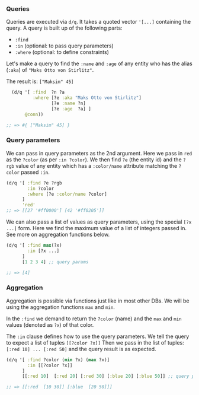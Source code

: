 ### Queries

Queries are executed via `d/q`. It takes a quoted vector `'[...]` containing the query.
A query is built up of the following parts:
- `:find`
- `:in` (optional: to pass query parameters)
- `:where` (optional: to define constraints)

Let's make a query to find the `:name` and `:age` of any entity who has the alias (`:aka`) of `"Maks Otto von Stirlitz"`.

The result is: `["Maksim" 45]`

```clojure
  (d/q '[ :find  ?n ?a
          :where [?e :aka "Maks Otto von Stirlitz"]
                 [?e :name ?n]
                 [?e :age  ?a] ]
       @conn))

;; => #{ ["Maksim" 45] }
```

### Query parameters

We can pass in query parameters as the 2nd argument. Here we pass in `red` as the `?color` (as per `:in ?color`). We then find `?e` (the entity id) and 
the `?rgb` value of any entity which has a `:color/name` attribute matching the `?color` passed `:in`.

```clojure
(d/q '[ :find ?e ?rgb
        :in ?color
        :where [?e :color/name ?color]
      ]
      'red'
;; => [[27 '#ff0000'] [42 '#ff0205']]
```

We can also pass a list of values as query parameters, using the special `[?x ...]` form. Here we find the maximum value of a list of integers passed in.
See more on aggregation functions below.

```clojure
(d/q '[ :find max(?x)
        :in [?x ...]
      ]
      [1 2 3 4] ;; query params

;; => [4]
```

### Aggregation

Aggregation is possible via functions just like in most other DBs.
We will be using the aggregation functions `max` and `min`.

In the `:find` we demand to return the `?color` (name) and the `max` and `min` values (denoted as `?x`) of that color.

The `:in` clause defines how to use the query parameters.
We tell the query to expect a list of tuples `[[?color ?x]]`
Then we pass in the list of tuples: `[:red 10] ... [:red 50]` and the query result is as expected.

```clojure
(d/q '[ :find ?color (min ?x) (max ?x)]
        :in [[?color ?x]]
      ]
      [[:red 10]  [:red 20] [:red 30] [:blue 20] [:blue 50]] ;; query params

;; => [[:red  [10 30]] [:blue  [20 50]]]
```
